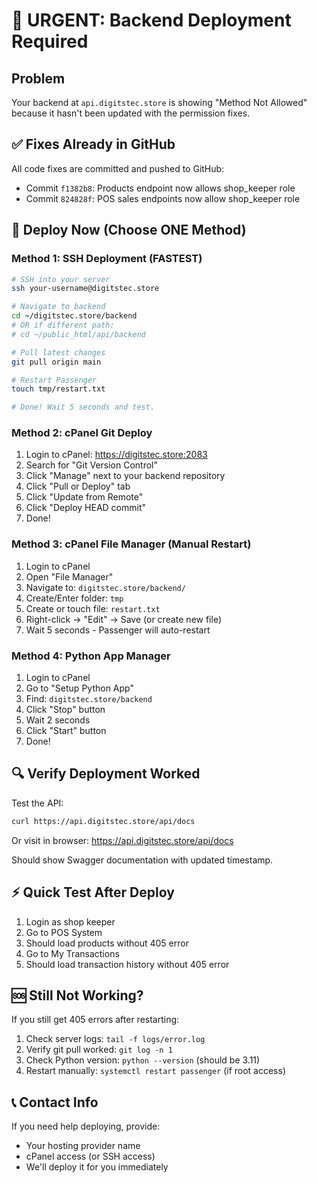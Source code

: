 # 🚨 URGENT: Backend Deployment Required

## Problem
Your backend at `api.digitstec.store` is showing "Method Not Allowed" because it hasn't been updated with the permission fixes.

## ✅ Fixes Already in GitHub
All code fixes are committed and pushed to GitHub:
- Commit `f1382b8`: Products endpoint now allows shop_keeper role
- Commit `824828f`: POS sales endpoints now allow shop_keeper role

## 🚀 Deploy Now (Choose ONE Method)

### Method 1: SSH Deployment (FASTEST)
```bash
# SSH into your server
ssh your-username@digitstec.store

# Navigate to backend
cd ~/digitstec.store/backend
# OR if different path:
# cd ~/public_html/api/backend

# Pull latest changes
git pull origin main

# Restart Passenger
touch tmp/restart.txt

# Done! Wait 5 seconds and test.
```

### Method 2: cPanel Git Deploy
1. Login to cPanel: https://digitstec.store:2083
2. Search for "Git Version Control"
3. Click "Manage" next to your backend repository
4. Click "Pull or Deploy" tab
5. Click "Update from Remote"
6. Click "Deploy HEAD commit"
7. Done!

### Method 3: cPanel File Manager (Manual Restart)
1. Login to cPanel
2. Open "File Manager"
3. Navigate to: `digitstec.store/backend/`
4. Create/Enter folder: `tmp`
5. Create or touch file: `restart.txt`
6. Right-click → "Edit" → Save (or create new file)
7. Wait 5 seconds - Passenger will auto-restart

### Method 4: Python App Manager
1. Login to cPanel
2. Go to "Setup Python App"
3. Find: `digitstec.store/backend`
4. Click "Stop" button
5. Wait 2 seconds
6. Click "Start" button
7. Done!

## 🔍 Verify Deployment Worked

Test the API:
```bash
curl https://api.digitstec.store/api/docs
```

Or visit in browser:
https://api.digitstec.store/api/docs

Should show Swagger documentation with updated timestamp.

## ⚡ Quick Test After Deploy

1. Login as shop keeper
2. Go to POS System
3. Should load products without 405 error
4. Go to My Transactions
5. Should load transaction history without 405 error

## 🆘 Still Not Working?

If you still get 405 errors after restarting:
1. Check server logs: `tail -f logs/error.log`
2. Verify git pull worked: `git log -n 1`
3. Check Python version: `python --version` (should be 3.11)
4. Restart manually: `systemctl restart passenger` (if root access)

## 📞 Contact Info
If you need help deploying, provide:
- Your hosting provider name
- cPanel access (or SSH access)
- We'll deploy it for you immediately

